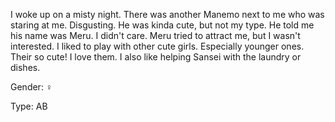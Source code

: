 I woke up on a misty night. There was another Manemo next to me who was staring at me. Disgusting. He was kinda cute, but not my type. He told me his name was Meru. I didn't care. Meru tried to attract me, but I wasn't interested. I liked to play with other cute girls. Especially younger ones. Their so cute! I love them. I also like helping Sansei with the laundry or dishes.

Gender: ♀

Type: AB
